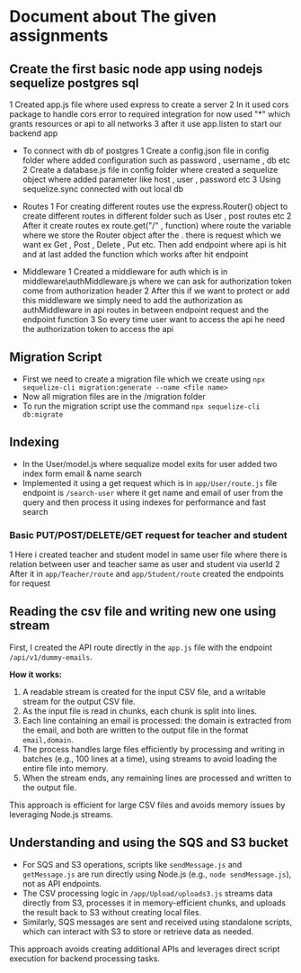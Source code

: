 # Document about The given assignments

## Create the first basic node app using nodejs sequelize postgres sql

1 Created app.js file where used express to create a server
2 In it used cors package to handle cors error to required integration for now used "\*" which grants resources or api to all networks
3 after it use app.listen to start our backend app

- To connect with db of postgres
  1 Create a config.json file in config folder where added configuration such as password , username , db etc
  2 Create a database.js file in config folder where created a sequelize object where added parameter like host , user , password etc
  3 Using sequelize.sync connected with out local db

- Routes
  1 For creating different routes use the express.Router() object to create different routes in different folder such as User , post routes etc
  2 After it create routes ex route.get("/" , function) where route the variable where we store the Router object after the . there is request which we want ex Get , Post , Delete , Put etc. Then add endpoint where api is hit and at last added the function which works after hit endpoint

- Middleware
  1 Created a middleware for auth which is in middleware\authMiddleware.js where we can ask for authorization token come from authorization header
  2 After this if we want to protect or add this middleware we simply need to add the authorization as authMiddleware in api routes in between endpoint request and the endpoint function
  3 So every time user want to access the api he need the authorization token to access the api

## Migration Script

- First we need to create a migration file which we create using `npx sequelize-cli migration:generate --name <file name>`
- Now all migration files are in the /migration folder
- To run the migration script use the command
  `npx sequelize-cli db:migrate`

## Indexing

- In the User/model.js where sequalize model exits for user added two index form email & name search
- Implemented it using a get request which is in `app/User/route.js` file endpoint is `/search-user` where it get name and email of user from the query and then process it using indexes for performance and fast search

### Basic PUT/POST/DELETE/GET request for teacher and student

1 Here i created teacher and student model in same user file where there is relation between user and teacher same as user and student via userId
2 After it in `app/Teacher/route` and `app/Student/route` created the endpoints for request

## Reading the csv file and writing new one using stream

First, I created the API route directly in the `app.js` file with the endpoint `/api/v1/dummy-emails`.

**How it works:**

1. A readable stream is created for the input CSV file, and a writable stream for the output CSV file.
2. As the input file is read in chunks, each chunk is split into lines.
3. Each line containing an email is processed: the domain is extracted from the email, and both are written to the output file in the format `email,domain`.
4. The process handles large files efficiently by processing and writing in batches (e.g., 100 lines at a time), using streams to avoid loading the entire file into memory.
5. When the stream ends, any remaining lines are processed and written to the output file.

This approach is efficient for large CSV files and avoids memory issues by leveraging Node.js streams.

## Understanding and using the SQS and S3 bucket

- For SQS and S3 operations, scripts like `sendMessage.js` and `getMessage.js` are run directly using Node.js (e.g., `node sendMessage.js`), not as API endpoints.
- The CSV processing logic in `/app/Upload/uploads3.js` streams data directly from S3, processes it in memory-efficient chunks, and uploads the result back to S3 without creating local files.
- Similarly, SQS messages are sent and received using standalone scripts, which can interact with S3 to store or retrieve data as needed.

This approach avoids creating additional APIs and leverages direct script execution for backend processing tasks.
